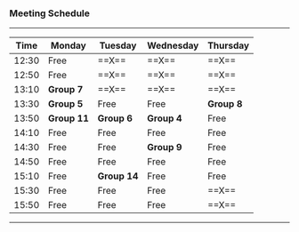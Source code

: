 ### Meeting Schedule

-------------------------------------------------------------
| Time  | Monday     | Tuesday     | Wednesday | Thursday   |
|-------|----------- |-------------|-----------|------------|
| 12:30 | Free       |  ==X==      |   ==X==   |  ==X==     |
| 12:50 | Free       |  ==X==      |   ==X==   |  ==X==     |
| 13:10 |**Group 7** |  ==X==      |   ==X==   |  ==X==     |
| 13:30 |**Group 5** | Free        | Free      | **Group 8**|
| 13:50 |**Group 11**| **Group 6** |**Group 4**| Free       |
| 14:10 | Free       | Free        | Free      | Free       |
| 14:30 | Free       | Free        |**Group 9**| Free       |
| 14:50 | Free       | Free        | Free      | Free       |
| 15:10 | Free       | **Group 14**| Free      | Free       |
| 15:30 | Free       | Free        | Free      |  ==X==     |
| 15:50 | Free       | Free        | Free      |  ==X==     |
-------------------------------------------------------------
